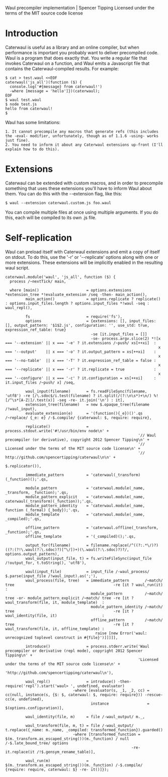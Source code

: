 Waul precompiler implementation | Spencer Tipping
Licensed under the terms of the MIT source code license

# Introduction

Caterwaul is useful as a library and an online compiler, but when performance is important you probably want to deliver precompiled code. Waul is a program that does exactly that. You write a
regular file that invokes Caterwaul on a function, and Waul emits a Javascript file that contains the Caterwaul-compiled results. For example:

    $ cat > test.waul <<EOF
    caterwaul('js_all')(function ($) {
      console.log('#{message} from caterwaul!')
      -where [message = 'hello']})(caterwaul);
    EOF
    $ waul test.waul
    $ node test.js
    hello from caterwaul!
    $

Waul has some limitations:

    1. It cannot precompile any macros that generate refs (this includes the -eval- modifier, unfortunately, though as of 1.1.6 -using- works just fine).
    2. You need to inform it about any Caterwaul extensions up-front (I'll explain how to do this).

# Extensions

Caterwaul can be extended with custom macros, and in order to precompile something that uses these extensions you'll have to inform Waul about them. You can do this with the --extension flag,
like this:

    $ waul --extension caterwaul.custom.js foo.waul

You can compile multiple files at once using multiple arguments. If you do this, each will be compiled to its own .js file.

# Self-replication

Waul can preload itself with Caterwaul extensions and emit a copy of itself on stdout. To do this, use the '-r' or '--replicate' options along with one or more extensions. These extensions
will be implicitly enabled in the resulting waul script.

    caterwaul.module('waul', 'js_all', function ($) {
      process /~nextTick/ main,

      where [main()                     = options.extensions *extension_tree *!evaluate_extension /seq -then- main_action(),
             main_action()              = options.replicate ? replicate() : options.input_files.length ? options.input_files *!waul -seq : waul_repl(),

             fs                         = require('fs'),
             options                    = {extensions: [], input_files: [], output_pattern: '$1$2.js', configuration: '', use_std: true, expression_ref_table: true}
                                          -se [it.input_files = []]
                                          -se- process.argv.slice(2) *![x === '--extension' || x === '-e' ? it.extensions /~push/ xs[++xi]  :
                                                                        x === '--output'    || x === '-o' ? it.output_pattern = xs[++xi]    :
                                                                        x === '--no-table'  || x === '-T' ? it.expression_ref_table = false :
                                                                        x === '--replicate' || x === '-r' ? it.replicate = true             :
                                                                        x === '--configure' || x === '-c' ? it.configuration = xs[++xi]     : it.input_files /~push/ x] /seq,

             waul_input(filename)       = fs.readFileSync(filename, 'utf8') -re [/\.sdoc$/i.test(filename) ? it.split(/(?:\n\s*)+\n/) %![/^\s*[A-Z|]/.test(x)] -seq -re- it.join('\n') : it],
             extension_tree(filename)   = new $.opaque_tree(filename /!waul_input),
             evaluate_extension(e)      = '(function(){_e})()'.qs /~replace/ {_e: e} /-$.compile/ {caterwaul: $, require: require},

             replicate()                = process.stdout.write('#!/usr/bin/env node\n' +
                                                               '// Waul precompiler (or derivative), copyright 2012 Spencer Tipping\n' +
                                                               '// Licensed under the terms of the MIT source code license\n' +
                                                               '// http://github.com/spencertipping/caterwaul\n\n' +
                                                               $.replicator()),

             immediate_pattern          = 'caterwaul(_transform)(_function)();'.qs,

             module_pattern             = 'caterwaul.module(_name, _transform, _function);'.qs,
             module_pattern_explicit    = 'caterwaul.module(_name, caterwaul(_transform)(_function));'.qs,
             module_pattern_identity    = 'caterwaul.module(_name, function (_formal) {_body});'.qs,
             module_template            = 'caterwaul.module(_name, _compiled);'.qs,

             offline_pattern            = 'caterwaul.offline(_transform, _function);'.qs,
             offline_template           = '(_compiled)();'.qs,

             output_for(filename)       = filename.replace(/^((?:.*\/)?)((?:(?!\.waul(?:\.sdoc)?)[^\/])+)(\.waul(?:\.sdoc)?)?/, options.output_pattern),
             waul_output(input_file, t) = fs.writeFileSync(input_file /!output_for, t.toString(), 'utf8'),

             waul(input_file)           = input_file /-waul_process/ $.parse(input_file /!waul_input).as(';'),
             waul_process(file, tree)   = immediate_pattern       /~match/ tree                                            -re [it ? waul_run(it)                               :
                                          module_pattern          /~match/ tree -or- module_pattern_explicit /~match/ tree -re [it ? waul_transform(file, it, module_template)  :
                                          module_pattern_identity /~match/ tree                                            -re [it ? waul_identity(file, it)                    :
                                          offline_pattern         /~match/ tree                                            -re [it ? waul_transform(file, it, offline_template) :
                                            raise [new Error('waul: unrecognized toplevel construct in #{file}')]]]]],

             introduce()                = process.stderr.write('Waul precompiler or derivative (repl mode), copyright 2012 Spencer Tipping\n' +
                                                               'Licensed under the terms of the MIT source code license\n' +
                                                               'http://github.com/spencertipping/caterwaul\n'),

             waul_repl()                = introduce() -then- require('repl').start('waul> ', undefined, evaluator)
                                  -where [evaluator(s, _1, _2, cc) = cc(null, instance(s, {$: $, caterwaul: $, require: require})) -rescue- cc(e, undefined),
                                          instance                 = $(options.configuration)],

             waul_identity(file, m)     = file /-waul_output/ m._,

             waul_transform(file, m, t) = file /-waul_output/ t.replace({_name: m._name, _compiled: transformed_function}).guarded()
                                  -where [transformed_function = $(m._transform.as_escaped_string())(m._function) / null /-$.late_bound_tree/ options
                                                            -re- it.replace(it /!$.gensym_rename_table)],

             waul_run(m)                = $(m._transform.as_escaped_string())(m._function) /-$.compile/ {require: require, caterwaul: $} -re- it()]});